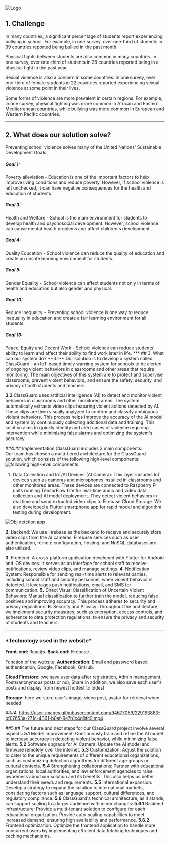 
![Logo](https://user-images.githubusercontent.com/94677059/229193447-9ecc7d38-d026-45a6-8ef4-541372745671.png)
## 1. Challenge

In many countries, a significant percentage of students report experiencing bullying in school. 
For example, in one survey, over one-third of students in 39 countries reported being bullied in the past month.

Physical fights between students are also common in many countries. 
In one survey, over  one-third of students in 38 countries reported being in a physical fight in the past year.

Sexual violence is also a concern in some countries. 
In one survey, over one-third of female students in 22 countries reported experiencing sexual violence at some point in their lives.

Some forms of violence are more prevalent in certain regions. 
For example, in one survey, physical fighting was more common in African and Eastern Mediterranean countries, 
while bullying was more common in European and Western Pacific countries.

***
## 2. What does our solution solve?
Preventing school violence solves many of the United Nations' Sustainable Development Goals

<h5>Goal 1:</h5>
 Poverty alleviation - Education is one of the important factors to help improve living conditions and reduce poverty. However, if school violence is left unchecked, it can have negative consequences for the health and education of students.

<h5>Goal 3:</h5>
Health and Welfare - School is the main environment for students to develop health and psychosocial development. However, school violence can cause mental health problems and affect children's development.

<h5>Goal 4:</h5>
 Quality Education - School violence can reduce the quality of education and create an unsafe learning environment for students.

<h5>Goal 5:</h5>
 Gender Equality - School violence can affect students not only in terms of health and education but also gender and physical.

<h5>Goal 10:</h5>
Reduce Inequality - Preventing school violence is one way to reduce inequality in education and create a fair learning environment for all students.

<h5>Goal 16:</h5>
 Peace, Equity and Decent Work - School violence can reduce students' ability to learn and affect their ability to find work later in life.
***
## 3. What can our system do?
**3.1** Our solution is to develop a system called ClassGuard - an IoT-based timely warning system for schools to be alerted of ongoing violent behaviors in classrooms and other areas that require monitoring. The main objectives of this system are to protect and supervise classrooms, prevent violent behaviors, and ensure the safety, security, and privacy of both students and teachers.

**3.2** ClassGuard uses artificial intelligence (AI) to detect and monitor violent behaviors in classrooms and other monitored areas. The system automatically extracts video clips featuring violent actions detected by AI. These clips are then visually analyzed to confirm and classify ambiguous violent behaviors. This process helps improve the accuracy of the AI model and system by continuously collecting additional data and training. This solution aims to quickly identify and alert cases of violence requiring intervention while minimizing false alarms and optimizing the system's accuracy.

##**4.**## Implementation ClassGuard includes 3 main components:  
Our team has chosen a multi-tiered architecture for the ClassGuard solution, which consists of the following high-level components:
![following high-level components](https://user-images.githubusercontent.com/94677059/229192594-08835d1a-ac65-408a-b326-c31acb877f02.png)

1. Data Collection and IoT/AI Devices (AI Camera): This layer includes IoT devices such as cameras and microphones installed in classrooms and other monitored areas. These devices are connected to Raspberry Pi units running TensorFlow Lite for real-time audio and video data collection and AI model deployment. They detect violent behaviors in real time and send extracted video clips to Firebase Cloud Storage. We also developed a Flutter smartphone app for rapid model and algorithm testing during development.

 ![Obj detction app](https://user-images.githubusercontent.com/94677059/229191671-9403b0b8-660d-453d-987b-f427850dfcb2.png)

**2.** Backend: We use Firebase as the backend to receive and securely store video clips from the AI cameras. Firebase services such as user authentication, remote configuration, hosting, and NoSQL databases are also utilized.

**3.** Frontend: A cross-platform application developed with Flutter for Android and iOS devices. It serves as an interface for school staff to receive notifications, review video clips, and manage settings.
**4.** Notification System: Responsible for sending real-time alerts to relevant parties, including school staff and security personnel, when violent behavior is detected. It leverages push notifications, email, and SMS for communication.
**5.** Direct Visual Classification of Uncertain Violent Behaviors: Manual classification to further train the model, reducing false positives and improving accuracy. This process adheres to security and privacy regulations.
**6.** Security and Privacy: Throughout the architecture, we implement security measures, such as encryption, access controls, and adherence to data protection regulations, to ensure the privacy and security of students and teachers.
***
<h3>*Technology used in the website*</h3>

**Front-end:** Reactjs.
**Back-end:** Firebase.

Function of the website:
 **Authentication:** Email and password based authentication, Google, Facebook, GitHub.

**Cloud Firestore:** :we save user data after registration, Admin management, Posts(anonymous posts or no), Share in addition, we also save each user's posts and display from newest hottest to oldest

 **Storage:** here we store user's image, video post, avatar for retrieval when needed

###4.
https://user-images.githubusercontent.com/94677059/229193863-bf07653a-271c-4391-b0af-9e7b1c4d9fc9.mp4


##5.## The future and next steps for our ClassGuard project involve several aspects:
**5.1** Model improvement: Continuously train and refine the AI model to increase accuracy in detecting violent behavior, while minimizing false alerts.
**5.2** Software upgrade for AI Camera: Update the AI model and firmware remotely over the internet.
**5.3** Customization: Adjust the solution to cater to the unique requirements of different educational organizations, such as customizing detection algorithms for different age groups or cultural contexts.
**5.4** Strengthening collaborations: Partner with educational organizations, local authorities, and law enforcement agencies to raise awareness about our solution and its benefits. This also helps us better understand their needs and requirements.
**5.5** International expansion: Develop a strategy to expand the solution to international markets, considering factors such as language support, cultural differences, and regulatory compliance.
**5.6** ClassGuard's technical architecture, as it stands, can support scaling to a larger audience with minor changes:
**5.6.1** Backend infrastructure: Provide a multi-tenant solution to configure for each educational organization. Provide auto-scaling capabilities to meet increased demand, ensuring high availability and performance.
**5.6.2** Frontend optimization: Optimize the frontend application to handle more concurrent users by implementing efficient data fetching techniques and caching mechanisms.
